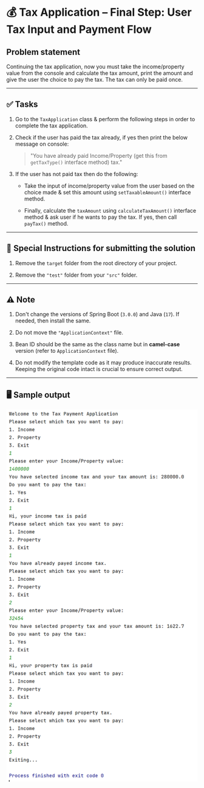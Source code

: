 # 💰 Tax Application – Final Step: User Tax Input and Payment Flow

## Problem statement

Continuing the tax application, now you must take the income/property value from the console and calculate the tax amount, print the amount and give the user the choice to pay the tax. The tax can only be paid once.

---

## ✅ Tasks

1. Go to the `TaxApplication` class & perform the following steps in order to complete the tax application.

2. Check if the user has paid the tax already, if yes then print the below message on console:

   > "You have already paid Income/Property (get this from `getTaxType()` interface method) tax."

3. If the user has not paid tax then do the following:

    - Take the input of income/property value from the user based on the choice made & set this amount using `setTaxableAmount()` interface method.

    - Finally, calculate the `taxAmount` using `calculateTaxAmount()` interface method & ask user if he wants to pay the tax. If yes, then call `payTax()` method.

---

## 📁 Special Instructions for submitting the solution

1. Remove the `target` folder from the root directory of your project.

2. Remove the `"test"` folder from your `"src"` folder.

---

## ⚠️ Note

1. Don't change the versions of Spring Boot (`3.0.0`) and Java (`17`). If needed, then install the same.

2. Do not move the `"ApplicationContext"` file.

3. Bean ID should be the same as the class name but in **camel-case** version (refer to `ApplicationContext` file).

4. Do not modify the template code as it may produce inaccurate results. Keeping the original code intact is crucial to ensure correct output.

---

## 🖥️ Sample output

![img.png](img.png)
